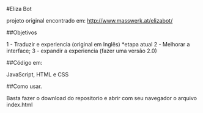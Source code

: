 #Eliza Bot

projeto original encontrado em: http://www.masswerk.at/elizabot/

##Objetivos

1 - Traduzir e experiencia (original em Inglês) *etapa atual
2 - Melhorar a interface;
3 - expandir a experiencia (fazer uma versão 2.0)

##Código em:

JavaScript, HTML e CSS

##Como usar.

Basta fazer o download do repositorio e abrir com seu navegador o arquivo index.html